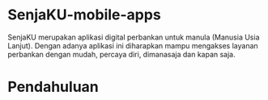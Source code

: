 # SenjaKU-mobile-apps
SenjaKU merupakan aplikasi digital perbankan untuk manula (Manusia Usia Lanjut). Dengan adanya aplikasi ini diharapkan mampu mengakses layanan perbankan dengan mudah, percaya diri, dimanasaja dan kapan saja.


<!-- App Logo -->

# Pendahuluan
